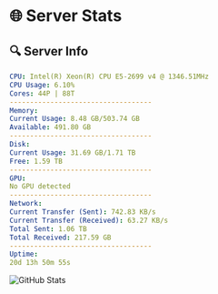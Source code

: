 # 🌐 Server Stats
## 🔍 Server Info
```yaml
CPU: Intel(R) Xeon(R) CPU E5-2699 v4 @ 1346.51MHz
CPU Usage: 6.10%
Cores: 44P | 88T
-----------------------------------
Memory:
Current Usage: 8.48 GB/503.74 GB
Available: 491.80 GB
-----------------------------------
Disk:
Current Usage: 31.69 GB/1.71 TB
Free: 1.59 TB
-----------------------------------
GPU:
No GPU detected
-----------------------------------
Network:
Current Transfer (Sent): 742.83 KB/s
Current Transfer (Received): 63.27 KB/s
Total Sent: 1.06 TB
Total Received: 217.59 GB
-----------------------------------
Uptime:
20d 13h 50m 55s
```
![GitHub Stats](https://img.shields.io/badge/Updated-2025-05-10_06:59:43-blue)